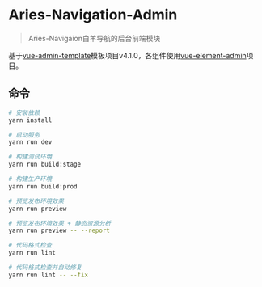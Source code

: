 # Aries-Navigation-Admin
> Aries-Navigaion白羊导航的后台前端模块
> 
基于[vue-admin-template](https://github.com/PanJiaChen/vue-admin-template)模板项目v4.1.0，各组件使用[vue-element-admin](https://github.com/PanJiaChen/vue-element-admin)项目。

## 命令
```bash
# 安装依赖
yarn install

# 启动服务
yarn run dev

# 构建测试环境
yarn run build:stage

# 构建生产环境
yarn run build:prod

# 预览发布环境效果
yarn run preview

# 预览发布环境效果 + 静态资源分析
yarn run preview -- --report

# 代码格式检查
yarn run lint

# 代码格式检查并自动修复
yarn run lint -- --fix
```

